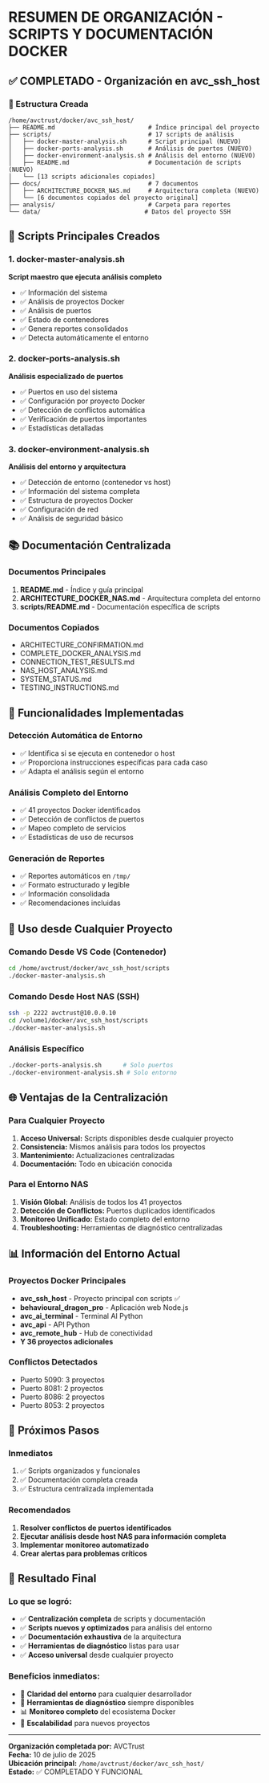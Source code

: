 # RESUMEN DE ORGANIZACIÓN - SCRIPTS Y DOCUMENTACIÓN DOCKER

## ✅ COMPLETADO - Organización en avc_ssh_host

### 📁 Estructura Creada
```
/home/avctrust/docker/avc_ssh_host/
├── README.md                          # Índice principal del proyecto
├── scripts/                           # 17 scripts de análisis
│   ├── docker-master-analysis.sh      # Script principal (NUEVO)
│   ├── docker-ports-analysis.sh       # Análisis de puertos (NUEVO)
│   ├── docker-environment-analysis.sh # Análisis del entorno (NUEVO)
│   ├── README.md                      # Documentación de scripts (NUEVO)
│   └── [13 scripts adicionales copiados]
├── docs/                              # 7 documentos
│   ├── ARCHITECTURE_DOCKER_NAS.md     # Arquitectura completa (NUEVO)
│   └── [6 documentos copiados del proyecto original]
├── analysis/                          # Carpeta para reportes
└── data/                             # Datos del proyecto SSH
```

## 🎯 Scripts Principales Creados

### 1. docker-master-analysis.sh
**Script maestro que ejecuta análisis completo**
- ✅ Información del sistema
- ✅ Análisis de proyectos Docker
- ✅ Análisis de puertos
- ✅ Estado de contenedores  
- ✅ Genera reportes consolidados
- ✅ Detecta automáticamente el entorno

### 2. docker-ports-analysis.sh  
**Análisis especializado de puertos**
- ✅ Puertos en uso del sistema
- ✅ Configuración por proyecto Docker
- ✅ Detección de conflictos automática
- ✅ Verificación de puertos importantes
- ✅ Estadísticas detalladas

### 3. docker-environment-analysis.sh
**Análisis del entorno y arquitectura**
- ✅ Detección de entorno (contenedor vs host)
- ✅ Información del sistema completa
- ✅ Estructura de proyectos Docker
- ✅ Configuración de red
- ✅ Análisis de seguridad básico

## 📚 Documentación Centralizada

### Documentos Principales
1. **README.md** - Índice y guía principal
2. **ARCHITECTURE_DOCKER_NAS.md** - Arquitectura completa del entorno
3. **scripts/README.md** - Documentación específica de scripts

### Documentos Copiados
- ARCHITECTURE_CONFIRMATION.md
- COMPLETE_DOCKER_ANALYSIS.md  
- CONNECTION_TEST_RESULTS.md
- NAS_HOST_ANALYSIS.md
- SYSTEM_STATUS.md
- TESTING_INSTRUCTIONS.md

## 🔧 Funcionalidades Implementadas

### Detección Automática de Entorno
- ✅ Identifica si se ejecuta en contenedor o host
- ✅ Proporciona instrucciones específicas para cada caso
- ✅ Adapta el análisis según el entorno

### Análisis Completo del Entorno
- ✅ 41 proyectos Docker identificados
- ✅ Detección de conflictos de puertos
- ✅ Mapeo completo de servicios
- ✅ Estadísticas de uso de recursos

### Generación de Reportes
- ✅ Reportes automáticos en `/tmp/`
- ✅ Formato estructurado y legible
- ✅ Información consolidada
- ✅ Recomendaciones incluidas

## 🚀 Uso desde Cualquier Proyecto

### Comando Desde VS Code (Contenedor)
```bash
cd /home/avctrust/docker/avc_ssh_host/scripts
./docker-master-analysis.sh
```

### Comando Desde Host NAS (SSH)
```bash
ssh -p 2222 avctrust@10.0.0.10
cd /volume1/docker/avc_ssh_host/scripts
./docker-master-analysis.sh
```

### Análisis Específico
```bash
./docker-ports-analysis.sh      # Solo puertos
./docker-environment-analysis.sh # Solo entorno
```

## 🌐 Ventajas de la Centralización

### Para Cualquier Proyecto
1. **Acceso Universal:** Scripts disponibles desde cualquier proyecto
2. **Consistencia:** Mismos análisis para todos los proyectos
3. **Mantenimiento:** Actualizaciones centralizadas
4. **Documentación:** Todo en ubicación conocida

### Para el Entorno NAS
1. **Visión Global:** Análisis de todos los 41 proyectos
2. **Detección de Conflictos:** Puertos duplicados identificados
3. **Monitoreo Unificado:** Estado completo del entorno
4. **Troubleshooting:** Herramientas de diagnóstico centralizadas

## 📊 Información del Entorno Actual

### Proyectos Docker Principales
- **avc_ssh_host** - Proyecto principal con scripts ✅
- **behavioural_dragon_pro** - Aplicación web Node.js
- **avc_ai_terminal** - Terminal AI Python
- **avc_api** - API Python
- **avc_remote_hub** - Hub de conectividad
- **Y 36 proyectos adicionales**

### Conflictos Detectados
- Puerto 5090: 3 proyectos
- Puerto 8081: 2 proyectos  
- Puerto 8086: 2 proyectos
- Puerto 8053: 2 proyectos

## 🔄 Próximos Pasos

### Inmediatos
1. ✅ Scripts organizados y funcionales
2. ✅ Documentación completa creada
3. ✅ Estructura centralizada implementada

### Recomendados
1. **Resolver conflictos de puertos identificados**
2. **Ejecutar análisis desde host NAS para información completa**
3. **Implementar monitoreo automatizado**
4. **Crear alertas para problemas críticos**

## 🎯 Resultado Final

### Lo que se logró:
- ✅ **Centralización completa** de scripts y documentación
- ✅ **Scripts nuevos y optimizados** para análisis del entorno
- ✅ **Documentación exhaustiva** de la arquitectura
- ✅ **Herramientas de diagnóstico** listas para usar
- ✅ **Acceso universal** desde cualquier proyecto

### Beneficios inmediatos:
- 🎯 **Claridad del entorno** para cualquier desarrollador
- 🔧 **Herramientas de diagnóstico** siempre disponibles
- 📊 **Monitoreo completo** del ecosistema Docker
- 🚀 **Escalabilidad** para nuevos proyectos

---

**Organización completada por:** AVCTrust  
**Fecha:** 10 de julio de 2025  
**Ubicación principal:** `/home/avctrust/docker/avc_ssh_host/`  
**Estado:** ✅ COMPLETADO Y FUNCIONAL

